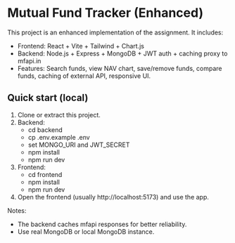 # Mutual Fund Tracker (Enhanced)

This project is an enhanced implementation of the assignment. It includes:

- Frontend: React + Vite + Tailwind + Chart.js
- Backend: Node.js + Express + MongoDB + JWT auth + caching proxy to mfapi.in
- Features: Search funds, view NAV chart, save/remove funds, compare funds, caching of external API, responsive UI.

## Quick start (local)

1. Clone or extract this project.
2. Backend:
   - cd backend
   - cp .env.example .env
   - set MONGO_URI and JWT_SECRET
   - npm install
   - npm run dev
3. Frontend:
   - cd frontend
   - npm install
   - npm run dev
4. Open the frontend (usually http://localhost:5173) and use the app.

Notes:
- The backend caches mfapi responses for better reliability.
- Use real MongoDB or local MongoDB instance.
